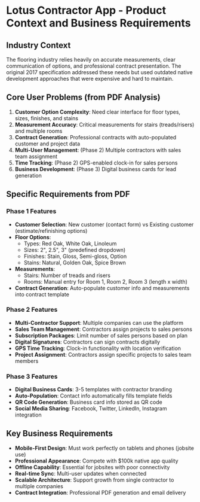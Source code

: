 # Lotus Contractor App - Product Context and Business Requirements

## Industry Context
The flooring industry relies heavily on accurate measurements, clear communication of options, and professional contract presentation. The original 2017 specification addressed these needs but used outdated native development approaches that were expensive and hard to maintain.

## Core User Problems (from PDF Analysis)
1. **Customer Option Complexity**: Need clear interface for floor types, sizes, finishes, and stains
2. **Measurement Accuracy**: Critical measurements for stairs (treads/risers) and multiple rooms
3. **Contract Generation**: Professional contracts with auto-populated customer and project data
4. **Multi-User Management**: (Phase 2) Multiple contractors with sales team assignment
5. **Time Tracking**: (Phase 2) GPS-enabled clock-in for sales persons
6. **Business Development**: (Phase 3) Digital business cards for lead generation

## Specific Requirements from PDF

### Phase 1 Features
- **Customer Selection**: New customer (contact form) vs Existing customer (estimate/refinishing options)
- **Floor Options**: 
  - Types: Red Oak, White Oak, Linoleum
  - Sizes: 2", 2.5", 3" (predefined dropdown)
  - Finishes: Stain, Gloss, Semi-gloss, Option
  - Stains: Natural, Golden Oak, Spice Brown
- **Measurements**: 
  - Stairs: Number of treads and risers
  - Rooms: Manual entry for Room 1, Room 2, Room 3 (length x width)
- **Contract Generation**: Auto-populate customer info and measurements into contract template

### Phase 2 Features  
- **Multi-Contractor Support**: Multiple companies can use the platform
- **Sales Team Management**: Contractors assign projects to sales persons
- **Subscription Packages**: Limit number of sales persons based on plan
- **Digital Signatures**: Contractors can sign contracts digitally
- **GPS Time Tracking**: Clock-in functionality with location verification
- **Project Assignment**: Contractors assign specific projects to sales team members

### Phase 3 Features
- **Digital Business Cards**: 3-5 templates with contractor branding
- **Auto-Population**: Contact info automatically fills template fields
- **QR Code Generation**: Business card info stored as QR code
- **Social Media Sharing**: Facebook, Twitter, LinkedIn, Instagram integration

## Key Business Requirements
- **Mobile-First Design**: Must work perfectly on tablets and phones (jobsite use)
- **Professional Appearance**: Compete with $100k native app quality
- **Offline Capability**: Essential for jobsites with poor connectivity
- **Real-time Sync**: Multi-user updates when connected
- **Scalable Architecture**: Support growth from single contractor to multiple companies
- **Contract Integration**: Professional PDF generation and email delivery